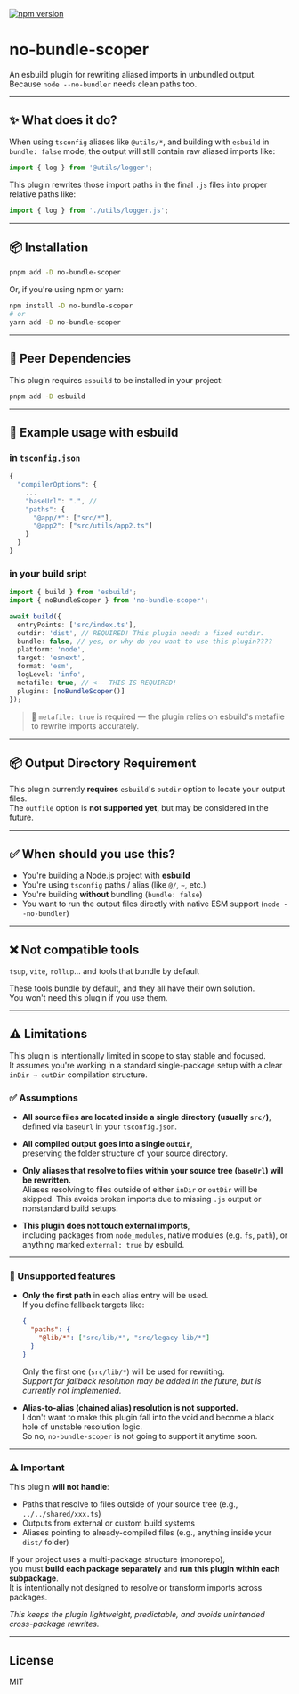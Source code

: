 [![npm version](https://img.shields.io/npm/v/no-bundle-scoper?color=blue)](https://www.npmjs.com/package/no-bundle-scoper)

# no-bundle-scoper

An esbuild plugin for rewriting aliased imports in unbundled output.  
Because `node --no-bundler` needs clean paths too.

---

## ✨ What does it do?

When using `tsconfig` aliases like `@utils/*`, and building with `esbuild` in `bundle: false` mode, the output will still contain raw aliased imports like:

```js
import { log } from '@utils/logger';
```

This plugin rewrites those import paths in the final `.js` files into proper relative paths like:

```js
import { log } from './utils/logger.js';
```

---

## 📦 Installation

```sh
pnpm add -D no-bundle-scoper
```

Or, if you're using npm or yarn:

```sh
npm install -D no-bundle-scoper
# or
yarn add -D no-bundle-scoper
```

---

## 🔌 Peer Dependencies

This plugin requires `esbuild` to be installed in your project:

````bash
pnpm add -D esbuild

````

---

## 🔧 Example usage with esbuild

### in `tsconfig.json`

```ts
{
  "compilerOptions": {
    ...
    "baseUrl": ".", //
    "paths": {
      "@app/*": ["src/*"],
      "@app2": ["src/utils/app2.ts"]
    }
  }
}

````

### in your build sript

```ts
import { build } from 'esbuild';
import { noBundleScoper } from 'no-bundle-scoper';

await build({
  entryPoints: ['src/index.ts'],
  outdir: 'dist', // REQUIRED! This plugin needs a fixed outdir.
  bundle: false, // yes, or why do you want to use this plugin????
  platform: 'node',
  target: 'esnext',
  format: 'esm',
  logLevel: 'info',
  metafile: true, // <-- THIS IS REQUIRED!
  plugins: [noBundleScoper()]
});
```

> 📌 `metafile: true` is required — the plugin relies on esbuild's metafile to rewrite imports accurately.

---


## 📦 Output Directory Requirement

This plugin currently **requires** `esbuild`'s `outdir` option to locate your output files.  
The `outfile` option is **not supported yet**, but may be considered in the future.

---

## ✅ When should you use this?

- You're building a Node.js project with **esbuild**
- You're using `tsconfig` paths / alias (like `@/`, `~`, etc.)
- You're building **without** bundling (`bundle: false`)
- You want to run the output files directly with native ESM support (`node --no-bundler`)

---

## ❌ Not compatible tools

`tsup`, `vite`, `rollup`... and tools that bundle by default

These tools bundle by default, and they all have their own solution.  
You won't need this plugin if you use them.

---

## ⚠ Limitations

This plugin is intentionally limited in scope to stay stable and focused.  
It assumes you're working in a standard single-package setup with a clear `inDir → outDir` compilation structure.

### ✅ Assumptions

- **All source files are located inside a single directory (usually `src/`)**,  
  defined via `baseUrl` in your `tsconfig.json`.

- **All compiled output goes into a single `outDir`**,  
  preserving the folder structure of your source directory.

- **Only aliases that resolve to files within your source tree (`baseUrl`) will be rewritten.**  
  Aliases resolving to files outside of either `inDir` or `outDir` will be skipped.
  This avoids broken imports due to missing `.js` output or nonstandard build setups.

- **This plugin does not touch external imports**,  
  including packages from `node_modules`, native modules (e.g. `fs`, `path`), or anything marked `external: true` by esbuild.

---

### 🚫 Unsupported features

- **Only the first path** in each alias entry will be used.  
  If you define fallback targets like:

  ```json
  {
    "paths": {
      "@lib/*": ["src/lib/*", "src/legacy-lib/*"]
    }
  }
  ```

  Only the first one (`src/lib/*`) will be used for rewriting.  
  _Support for fallback resolution may be added in the future, but is currently not implemented._

- **Alias-to-alias (chained alias) resolution is not supported.**  
  I don't want to make this plugin fall into the void and become a black hole of unstable resolution logic.  
  So no, `no-bundle-scoper` is not going to support it anytime soon.

---

### ⚠️ Important

This plugin **will not handle**:

- Paths that resolve to files outside of your source tree (e.g., `../../shared/xxx.ts`)
- Outputs from external or custom build systems
- Aliases pointing to already-compiled files (e.g., anything inside your `dist/` folder)

If your project uses a multi-package structure (monorepo),  
you must **build each package separately** and **run this plugin within each subpackage**.  
It is intentionally not designed to resolve or transform imports across packages.

_This keeps the plugin lightweight, predictable, and avoids unintended cross-package rewrites._

---



## License

MIT
